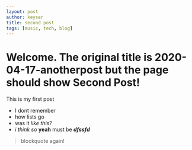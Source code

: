 ```yaml
---
layout: post
author: keyser
title: second post
tags: [music, tech, blog]
---
```


# Welcome. The original title is 2020-04-17-anotherpost but the page should show Second Post!

This is my first post

- I dont remember
- how lists go
- was it _like this_?
- *i think so* **yeah** must be ***dfssfd***

> blockquote again!